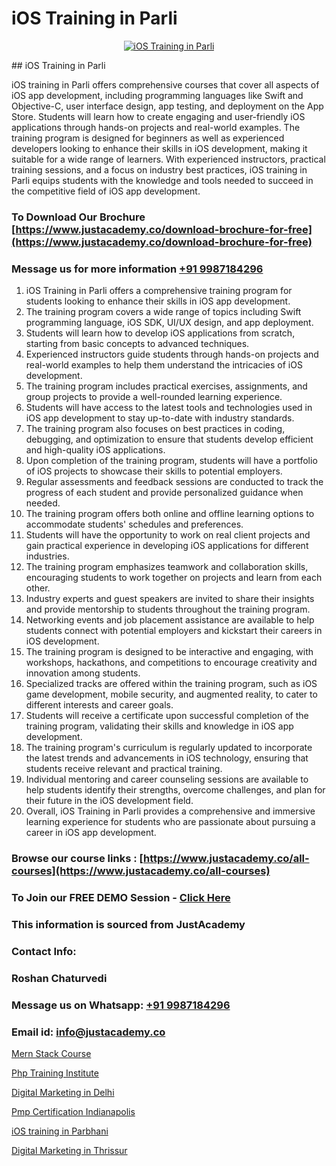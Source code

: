 # iOS Training in Parli

<p align="center">
  <a href="https://justacademy.co/course-detail/ios-training">
    <img src="https://justacademy.co/storage2/course_image/1676636008_course_image.webp" alt="iOS Training in Parli">
  </a>
</p>
## iOS Training in Parli

iOS training in Parli offers comprehensive courses that cover all aspects of iOS app development, including programming languages like Swift and Objective-C, user interface design, app testing, and deployment on the App Store. Students will learn how to create engaging and user-friendly iOS applications through hands-on projects and real-world examples. The training program is designed for beginners as well as experienced developers looking to enhance their skills in iOS development, making it suitable for a wide range of learners. With experienced instructors, practical training sessions, and a focus on industry best practices, iOS training in Parli equips students with the knowledge and tools needed to succeed in the competitive field of iOS app development.
### To Download Our Brochure [https://www.justacademy.co/download-brochure-for-free](https://www.justacademy.co/download-brochure-for-free)
### Message us for more information [+91 9987184296](https://api.whatsapp.com/send?phone=919987184296)
1) iOS Training in Parli offers a comprehensive training program for students looking to enhance their skills in iOS app development.
2) The training program covers a wide range of topics including Swift programming language, iOS SDK, UI/UX design, and app deployment.
3) Students will learn how to develop iOS applications from scratch, starting from basic concepts to advanced techniques.
4) Experienced instructors guide students through hands-on projects and real-world examples to help them understand the intricacies of iOS development.
5) The training program includes practical exercises, assignments, and group projects to provide a well-rounded learning experience.
6) Students will have access to the latest tools and technologies used in iOS app development to stay up-to-date with industry standards.
7) The training program also focuses on best practices in coding, debugging, and optimization to ensure that students develop efficient and high-quality iOS applications.
8) Upon completion of the training program, students will have a portfolio of iOS projects to showcase their skills to potential employers.
9) Regular assessments and feedback sessions are conducted to track the progress of each student and provide personalized guidance when needed.
10) The training program offers both online and offline learning options to accommodate students' schedules and preferences.
11) Students will have the opportunity to work on real client projects and gain practical experience in developing iOS applications for different industries.
12) The training program emphasizes teamwork and collaboration skills, encouraging students to work together on projects and learn from each other.
13) Industry experts and guest speakers are invited to share their insights and provide mentorship to students throughout the training program.
14) Networking events and job placement assistance are available to help students connect with potential employers and kickstart their careers in iOS development.
15) The training program is designed to be interactive and engaging, with workshops, hackathons, and competitions to encourage creativity and innovation among students.
16) Specialized tracks are offered within the training program, such as iOS game development, mobile security, and augmented reality, to cater to different interests and career goals.
17) Students will receive a certificate upon successful completion of the training program, validating their skills and knowledge in iOS app development.
18) The training program's curriculum is regularly updated to incorporate the latest trends and advancements in iOS technology, ensuring that students receive relevant and practical training.
19) Individual mentoring and career counseling sessions are available to help students identify their strengths, overcome challenges, and plan for their future in the iOS development field.
20) Overall, iOS Training in Parli provides a comprehensive and immersive learning experience for students who are passionate about pursuing a career in iOS app development.

### Browse our course links : [https://www.justacademy.co/all-courses](https://www.justacademy.co/all-courses) 
### To Join our FREE DEMO Session - [Click Here](https://www.justacademy.co/register-for-course-demo)


### This information is sourced from JustAcademy
### Contact Info:
### Roshan Chaturvedi
### Message us on Whatsapp: [+91 9987184296](https://api.whatsapp.com/send?phone=919987184296)
### Email id: [info@justacademy.co](mailto:info@justacademy.co)
                
[Mern Stack Course](https://www.linkedin.com/pulse/mern-stack-course-justacademy-berlin-2gxdc/)

[Php Training Institute](https://www.linkedin.com/pulse/php-training-institute-justacademy-coimbatore-kieee?trackingId=zaHsBaS57VqyrQyYOkf6lA%3D%3D&lipi=urn%3Ali%3Apage%3Ad_flagship3_company_admin%3ByPDF5Pb2RH67jlf7LdyQxA%3D%3D)

[Digital Marketing in Delhi](https://medium.com/@kamblerajas684/digital-marketing-in-delhi-6e5f4277c1cd)

[Pmp Certification Indianapolis](https://medium.com/@AkashSingh2052/pmp-certification-indianapolis-64769d65cbdc)

[iOS training in Parbhani](https://justacademyin.github.io/justacademy/ios-training-in-parbhani)

[Digital Marketing in Thrissur](https://justacademyin.github.io/justacademy/digital-marketing-in-thrissur)

